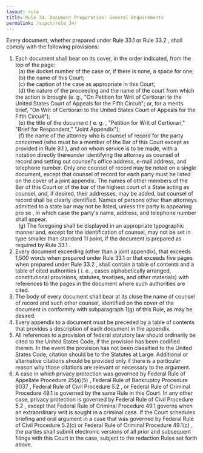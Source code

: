 ```yaml
---
layout: rule
title: Rule 34. Document Preparation: General Requirements
permalink: /supct/rule_34/
---
```


Every document, whether prepared under Rule 33.1 or Rule 33.2 , shall comply with the following provisions:<br>
1. Each document shall bear on its cover, in the order indicated, from the top of the page:<br>
&nbsp;&nbsp;(a) the docket number of the case or, if there is none, a space for one;<br>
&nbsp;&nbsp;(b) the name of this Court;<br>
&nbsp;&nbsp;(c) the caption of the case as appropriate in this Court;<br>
&nbsp;&nbsp;(d) the nature of the proceeding and the name of the court from which the action is brought (e. g., "On Petition for Writ of Certiorari to the United States Court of Appeals for the Fifth Circuit"; or, for a merits brief, "On Writ of Certiorari to the United States Court of Appeals for the Fifth Circuit");<br>
&nbsp;&nbsp;(e) the title of the document ( e. g. , "Petition for Writ of Certiorari," "Brief for Respondent," "Joint Appendix");<br>
&nbsp;&nbsp;(f) the name of the attorney who is counsel of record for the party concerned (who must be a member of the Bar of this Court except as provided in Rule 9.1 ), and on whom service is to be made, with a notation directly thereunder identifying the attorney as counsel of record and setting out counsel's office address, e-mail address, and telephone number. Only one counsel of record may be noted on a single document, except that counsel of record for each party must be listed on the cover of a joint appendix. The names of other members of the Bar of this Court or of the bar of the highest court of a State acting as counsel, and, if desired, their addresses, may be added, but counsel of record shall be clearly identified. Names of persons other than attorneys admitted to a state bar may not be listed, unless the party is appearing pro se , in which case the party's name, address, and telephone number shall appear.<br>
&nbsp;&nbsp;(g) The foregoing shall be displayed in an appropriate typographic manner and, except for the identification of counsel, may not be set in type smaller than standard 11 point, if the document is prepared as required by Rule 33.1 .<br>
2. Every document exceeding (other than a joint appendix), that exceeds 1,500 words when prepared under Rule 33.1 or that exceeds five pages when prepared under Rule 33.2 , shall contain a table of contents and a table of cited authorities ( i. e. , cases alphabetically arranged, constitutional provisions, statutes, treatises, and other materials) with references to the pages in the document where such authorities are cited.<br>
3. The body of every document shall bear at its close the name of counsel of record and such other counsel, identified on the cover of the document in conformity with subparagraph 1(g) of this Rule, as may be desired.<br>
4. Every appendix to a document must be preceded by a table of contents that provides a description of each document in the appendix.<br>
5. All references to a provision of federal statutory law should ordinarily be cited to the United States Code, if the provision has been codified therein. In the event the provision has not been classified to the United States Code, citation should be to the Statutes at Large. Additional or alternative citations should be provided only if there is a particular reason why those citations are relevant or necessary to the argument.<br>
6. A case in which privacy protection was governed by Federal Rule of Appellate Procedure 25(a)(5) , Federal Rule of Bankruptcy Procedure 9037 , Federal Rule of Civil Proce­dure 5.2 , or Federal Rule of Criminal Procedure 49.1 is gov­erned by the same Rule in this Court. In any other case, privacy protection is governed by Federal Rule of Civil Pro­cedure 5.2 , except that Federal Rule of Criminal Procedure 49.1 governs when an extraordinary writ is sought in a crimi­nal case. If the Court schedules briefing and oral argument in a case that was governed by Federal Rule of Civil Proce­dure 5.2(c) or Federal Rule of Criminal Procedure 49.1(c) , the parties shall submit electronic versions of all prior and subsequent filings with this Court in the case, subject to the redaction Rules set forth above.<br>